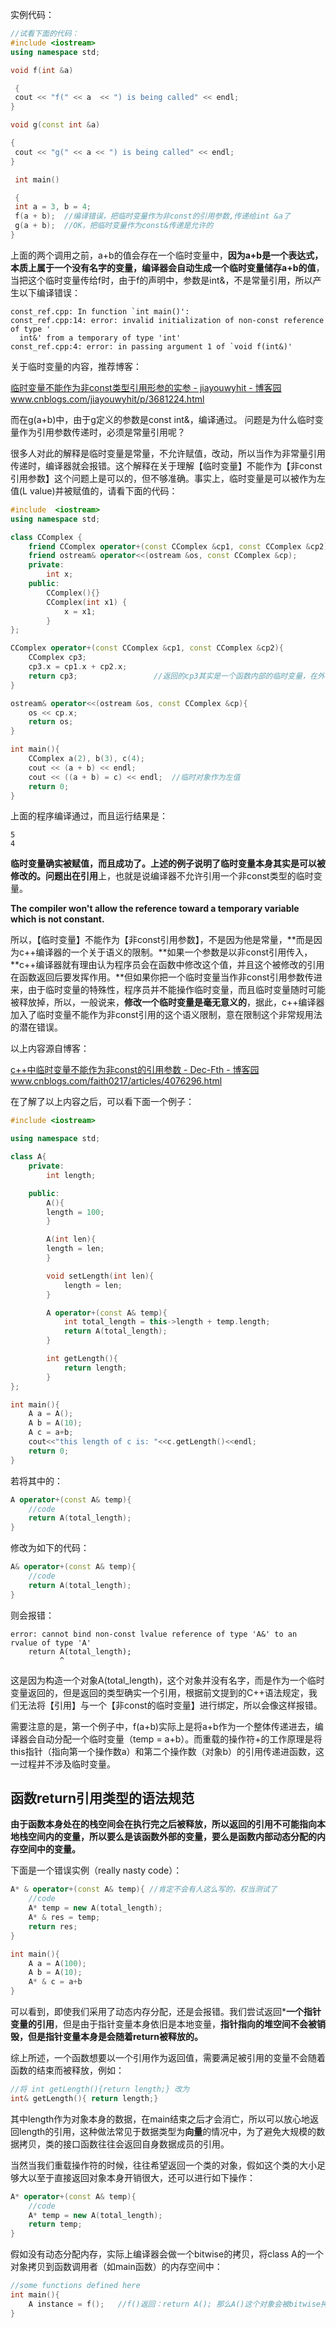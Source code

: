 实例代码：

```cpp
//试看下面的代码：
#include <iostream>
using namespace std;

void f(int &a)

 {
 cout << "f(" << a  << ") is being called" << endl;
}

void g(const int &a)

{
 cout << "g(" << a << ") is being called" << endl;
}

 int main()

 {
 int a = 3, b = 4;
 f(a + b);  //编译错误，把临时变量作为非const的引用参数,传递给int &a了
 g(a + b);  //OK，把临时变量作为const&传递是允许的
}
```

上面的两个调用之前，a+b的值会存在一个临时变量中，**因为a+b是一个表达式，本质上属于一个没有名字的变量，编译器会自动生成一个临时变量储存a+b的值**，当把这个临时变量传给f时，由于f的声明中，参数是int&，不是常量引用，所以产生以下编译错误：

```text
const_ref.cpp: In function `int main()':
const_ref.cpp:14: error: invalid initialization of non-const reference of type '
  int&' from a temporary of type 'int'
const_ref.cpp:4: error: in passing argument 1 of `void f(int&)'
```

关于临时变量的内容，推荐博客：

[临时变量不能作为非const类型引用形参的实参 - jiayouwyhit - 博客园www.cnblogs.com/jiayouwyhit/p/3681224.html](https://link.zhihu.com/?target=https%3A//www.cnblogs.com/jiayouwyhit/p/3681224.html)

而在g(a+b)中，由于g定义的参数是const int&，编译通过。 问题是为什么临时变量作为引用参数传递时，必须是常量引用呢？

很多人对此的解释是临时变量是常量，不允许赋值，改动，所以当作为非常量引用传递时，编译器就会报错。这个解释在关于理解【临时变量】不能作为【非const引用参数】这个问题上是可以的，但不够准确。事实上，临时变量是可以被作为左值(L value)并被赋值的，请看下面的代码：

```cpp
#include  <iostream> 
using namespace std;

class CComplex {  
    friend CComplex operator+(const CComplex &cp1, const CComplex &cp2);
    friend ostream& operator<<(ostream &os, const CComplex &cp);
    private: 
        int x; 
    public: 
        CComplex(){}
        CComplex(int x1) { 
            x = x1; 
        }
};

CComplex operator+(const CComplex &cp1, const CComplex &cp2){ 
    CComplex cp3; 
    cp3.x = cp1.x + cp2.x; 
    return cp3;                 //返回的cp3其实是一个函数内部的临时变量，在外部并没有名字，由(a+b)接收。
} 

ostream& operator<<(ostream &os, const CComplex &cp){
    os << cp.x;
    return os;
}

int main(){ 
    CComplex a(2), b(3), c(4); 
    cout << (a + b) << endl;
    cout << ((a + b) = c) << endl;  //临时对象作为左值
    return 0; 
}
```

上面的程序编译通过，而且运行结果是：

```text
5
4
```

**临时变量确实被赋值，而且成功了。**上述的例子说明了临时变量本身其实是可以被修改的。问题出在**引用**上，也就是说编译器不允许引用一个非const类型的临时变量。

**The compiler won't allow the reference toward a temporary variable which is not constant.**

所以，【临时变量】不能作为【非const引用参数】，不是因为他是常量，**而是因为c++编译器的一个关于语义的限制。**如果一个参数是以非const引用传入，**c++编译器就有理由认为程序员会在函数中修改这个值，并且这个被修改的引用在函数返回后要发挥作用。**但如果你把一个临时变量当作非const引用参数传进来，由于临时变量的特殊性，程序员并不能操作临时变量，而且临时变量随时可能被释放掉，所以，一般说来，**修改一个临时变量是毫无意义的**，据此，c++编译器加入了临时变量不能作为非const引用的这个语义限制，意在限制这个非常规用法的潜在错误。

以上内容源自博客：

[c++中临时变量不能作为非const的引用参数 - Dec-Fth - 博客园www.cnblogs.com/faith0217/articles/4076296.html](https://link.zhihu.com/?target=https%3A//www.cnblogs.com/faith0217/articles/4076296.html)

在了解了以上内容之后，可以看下面一个例子：

```cpp
#include <iostream>

using namespace std;

class A{
    private:
        int length;

    public:
        A(){
        length = 100;
        }

        A(int len){
        length = len;
        }

        void setLength(int len){
            length = len;
        }

        A operator+(const A& temp){
            int total_length = this->length + temp.length;
            return A(total_length);
        }

        int getLength(){
            return length;
        }
};

int main(){
    A a = A();
    A b = A(10);
    A c = a+b;
    cout<<"this length of c is: "<<c.getLength()<<endl;
    return 0;
}
```

若将其中的：

```cpp
A operator+(const A& temp){
    //code
    return A(total_length);
}
```

修改为如下的代码：

```cpp
A& operator+(const A& temp){
    //code
    return A(total_length);
}
```

则会报错：

```text
error: cannot bind non-const lvalue reference of type 'A&' to an rvalue of type 'A'
    return A(total_length);
           ^
```

这是因为构造一个对象A(total_length)，这个对象并没有名字，而是作为一个临时变量返回的，但是返回的类型确实一个引用，根据前文提到的C++语法规定，我们无法将【引用】与一个【非const的临时变量】进行绑定，所以会像这样报错。

需要注意的是，第一个例子中，f(a+b)实际上是将a+b作为一个整体传递进去，编译器会自动分配一个临时变量（temp = a+b）。而重载的操作符+的工作原理是将this指针（指向第一个操作数a）和第二个操作数（对象b）的引用传递进函数，这一过程并不涉及临时变量。

## 函数return引用类型的语法规范

**由于函数本身处在的栈空间会在执行完之后被释放，所以返回的引用不可能指向本地栈空间内的变量，所以要么是该函数外部的变量，要么是函数内部动态分配的内存空间中的变量。**

下面是一个错误实例（really nasty code）：

```cpp
A* & operator+(const A& temp){ //肯定不会有人这么写的，权当测试了
    //code
    A* temp = new A(total_length);
    A* & res = temp;
    return res;
}

int main(){
    A a = A(100);
    A b = A(10);
    A* & c = a+b
}
```

可以看到，即使我们采用了动态内存分配，还是会报错。我们尝试返回***一个指针变量的引用**，但是由于指针变量本身依旧是本地变量，**指针指向的堆空间不会被销毁，但是指针变量本身是会随着return被释放的。**

综上所述，一个函数想要以一个引用作为返回值，需要满足被引用的变量不会随着函数的结束而被释放，例如：

```cpp
//将 int getLength(){return length;} 改为
int& getLength(){ return length;}
```

其中length作为对象本身的数据，在main结束之后才会消亡，所以可以放心地返回length的引用，这种做法常见于数据类型为**向量**的情况中，为了避免大规模的数据拷贝，类的接口函数往往会返回自身数据成员的引用。

当然当我们重载操作符的时候，往往希望返回一个类的对象，假如这个类的大小足够大以至于直接返回对象本身开销很大，还可以进行如下操作：

```cpp
A* operator+(const A& temp){
    //code
    A* temp = new A(total_length);
    return temp;
}
```

假如没有动态分配内存，实际上编译器会做一个bitwise的拷贝，将class A的一个对象拷贝到函数调用者（如main函数）的内存空间中：

```cpp
//some functions defined here
int main(){
    A instance = f();   //f()返回：return A(); 那么A()这个对象会被bitwise拷贝到变量instance的空间中。
}
```